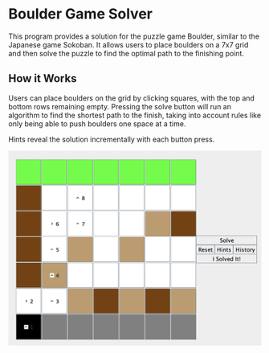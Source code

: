# Boulder Game Solver

This program provides a solution for the puzzle game Boulder, similar to the Japanese game Sokoban. It allows users to place boulders on a 7x7 grid and then solve the puzzle to find the optimal path to the finishing point.

## How it Works

Users can place boulders on the grid by clicking squares, with the top and bottom rows remaining empty. Pressing the solve button will run an algorithm to find the shortest path to the finish, taking into account rules like only being able to push boulders one space at a time.

Hints reveal the solution incrementally with each button press.

![Sample Map](https://github.com/JasonH53/BoulderSolver/blob/strafe/Images/Sample%20Map.png?raw=true)
